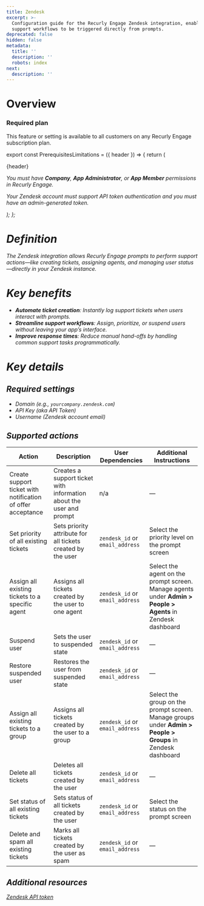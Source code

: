 ```yaml
---
title: Zendesk
excerpt: >-
  Configuration guide for the Recurly Engage Zendesk integration, enabling
  support workflows to be triggered directly from prompts.
deprecated: false
hidden: false
metadata:
  title: ''
  description: ''
  robots: index
next:
  description: ''
---
```

# Overview

### Required plan

This feature or setting is available to all customers on any Recurly Engage subscription plan.

export const PrerequisitesLimitations = ({ header }) => {
  return (
    <div className="flex justify-start">
      <div className="rounded-md p-6 m-4 max-w-lg shadow-md border border-gray-300 dark:bg-gray-800 dark:border-gray-600">
        <p className="text-lg font-bold">{header}</p>
        <p>
          <i className="fa-solid fa-check mr-2" />
          You must have <strong>Company</strong>, <strong>App Administrator</strong>, or <strong>App Member</strong> permissions in Recurly Engage.
        </p>
        <p>
          <i className="fa-solid fa-exclamation-triangle mr-4" />
          Your Zendesk account must support API token authentication and you must have an admin-generated token.
        </p>
      </div>
    </div>
  );
};

<PrerequisitesLimitations header="Prerequisites & limitations" />

# Definition

The Zendesk integration allows Recurly Engage prompts to perform support actions—like creating tickets, assigning agents, and managing user status—directly in your Zendesk instance.

# Key benefits

* **Automate ticket creation**: Instantly log support tickets when users interact with prompts.
* **Streamline support workflows**: Assign, prioritize, or suspend users without leaving your app’s interface.
* **Improve response times**: Reduce manual hand-offs by handling common support tasks programmatically.

# Key details

## Required settings

* Domain (e.g., `yourcompany.zendesk.com`)
* API Key (aka API Token)
* Username (Zendesk account email)

## Supported actions

| Action                                                      | Description                                                         | User Dependencies               | Additional Instructions                                                                                     |
| ----------------------------------------------------------- | ------------------------------------------------------------------- | ------------------------------- | ----------------------------------------------------------------------------------------------------------- |
| Create support ticket with notification of offer acceptance | Creates a support ticket with information about the user and prompt | n/a                             | —                                                                                                           |
| Set priority of all existing tickets                        | Sets priority attribute for all tickets created by the user         | `zendesk_id` or `email_address` | Select the priority level on the prompt screen                                                              |
| Assign all existing tickets to a specific agent             | Assigns all tickets created by the user to one agent                | `zendesk_id` or `email_address` | Select the agent on the prompt screen. Manage agents under **Admin > People > Agents** in Zendesk dashboard |
| Suspend user                                                | Sets the user to suspended state                                    | `zendesk_id` or `email_address` | —                                                                                                           |
| Restore suspended user                                      | Restores the user from suspended state                              | `zendesk_id` or `email_address` | —                                                                                                           |
| Assign all existing tickets to a group                      | Assigns all tickets created by the user to a group                  | `zendesk_id` or `email_address` | Select the group on the prompt screen. Manage groups under **Admin > People > Groups** in Zendesk dashboard |
| Delete all tickets                                          | Deletes all tickets created by the user                             | `zendesk_id` or `email_address` | —                                                                                                           |
| Set status of all existing tickets                          | Sets status of all tickets created by the user                      | `zendesk_id` or `email_address` | Select the status on the prompt screen                                                                      |
| Delete and spam all existing tickets                        | Marks all tickets created by the user as spam                       | `zendesk_id` or `email_address` | —                                                                                                           |

## Additional resources

[Zendesk API token](https://support.zendesk.com/hc/en-us/articles/226022787-Generating-a-new-API-token-)